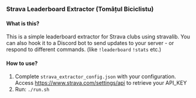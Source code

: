 ### Strava Leaderboard Extractor (Tomâțul Biciclistu)

#### What is this?

This is a simple leaderboard extractor for Strava clubs using stravalib. You can also hook it to a Discord bot to send
updates to your server - or respond to different commands. (like `!leaderboard` `!stats` etc.)

#### How to use?

1. Complete `strava_extractor_config.json` with your configuration. Access https://www.strava.com/settings/api to retrieve your API_KEY
2. Run: `./run.sh`